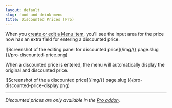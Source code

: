 ```yaml
---
layout: default
slug: food-and-drink-menu
title: Discounted Prices (Pro)
---
```

When you [create or edit a Menu Item](../getting-started/create-menu#create-menu-item), you'll see the input area for the price now has an extra field for entering a discounted price.

![Screenshot of the editing panel for discounted price](/img/{{ page.slug }}/pro-discounted-price.png)

When a discounted price is entered, the menu will automatically display the original and discounted price.

![Screenshot of the a discounted price](/img/{{ page.slug }}/pro-discounted-price-display.png)

---

*Discounted prices are only available in the [Pro addon](../pro).*
